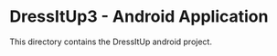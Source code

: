 DressItUp3 - Android Application
==========

This directory contains the DressItUp android project.

